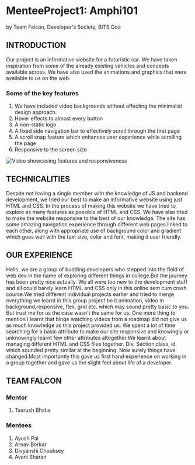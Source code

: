 # MenteeProject1: Amphi101
by Team Falcon, Developer's Society, BITS Goa

## INTRODUCTION
​Our project is an informative website for a futuristic car. We have taken inspiration from some of the already existing vehicles and concepts available across. We have also used the animations and graphics that were available to us on the web.

### Some of the key features
1. We have included video backgrounds without affecting the minimalist design approach.
2. Hover effects to almost every button
3. A non-static logo
4. A fixed side navigation bar to effectively scroll through the first page
5. A scroll snap feature which enhances user experience while scrolling the page
6. Responsive to the screen size 

![Video showcasing features and responsiveness](https://drive.google.com/file/d/1EaKtU7nUXjaJiIk3Rb7V3L2oBkcj-mPs/view?usp=sharing) 

## TECHNICALITIES

Despite not having a single member with the knowledge of JS and backend development, we tried our best to make an informative website using just HTML and CSS.
In the process of making this website we have tried to explore as many features as possible of HTML and CSS. We have also tried to make the website responsive to the best of our knowledge.
The site has some amazing navigation experience through different web pages linked to each other, along with appropriate use of background color and gradient which goes well with the text size, color and font, making it user friendly. 


## OUR EXPERIENCE

Hello, we are a group of budding  developers who stepped into the field of web dev in the name of exploring different things in college.But the journey has been pretty nice actually.
We all were too new to the development stuff and all could barely learn HTML and CSS only in this online sem cum crash course.We tried different individual projects earlier and tried to merge everything we learnt in this group project be it animation, video in background,responsive, flex, grid etc. which may sound pretty basic to you. But trust me for us the case wasn't the same for us. One more thing to mention I learnt that binge watching videos from a roadmap did not give us as much knowledge as this project provided us.
We spent a lot of time searching for a basic attribute to make our site responsive and knowingly or unknowingly learnt few other attributes altogether.We learnt about managing different HTML and CSS files together. Div, Section,class, id which sounded pretty similar at the beginning. Now surely things have changed.Most importantly this gave us first hand experience on working in a group together and gave us the slight feel about life of a developer.


## TEAM FALCON

### Mentor
1. Taarush Bhatia 

### Mentees
1. Ayush Pal 
2. Arnav Borkar
3. Divyanshi Chouksey 
4. Avani Sharan
